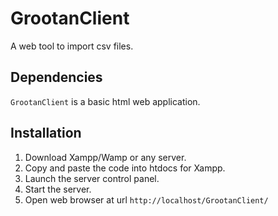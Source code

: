 # GrootanClient

A web tool to import csv files.

## Dependencies

`GrootanClient` is a basic html web application.

## Installation

1. Download Xampp/Wamp or any server.
1. Copy and paste the code into htdocs for Xampp.
1. Launch the server control panel.
1. Start the server.
1. Open web browser at url `http://localhost/GrootanClient/`
